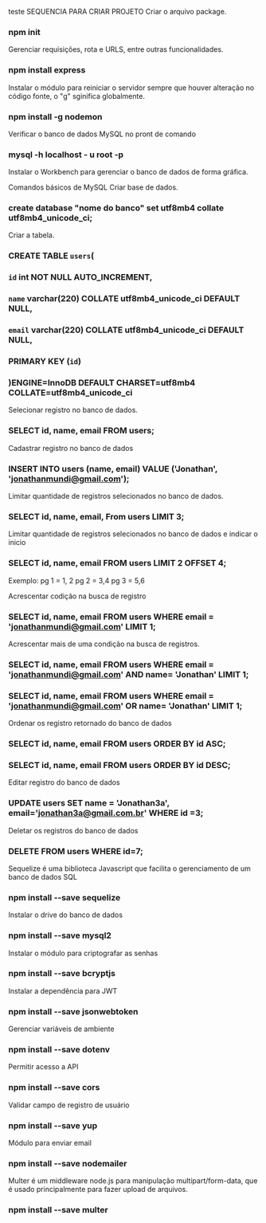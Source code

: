 
 teste
 SEQUENCIA PARA CRIAR PROJETO
Criar o arquivo package.

### npm init

Gerenciar requisições, rota e URLS, entre outras funcionalidades.
### npm install express

Instalar o módulo para reiniciar o servidor sempre que houver alteração no código fonte, o "g" sginifica globalmente.
### npm install -g nodemon

Verificar o banco de dados MySQL no pront de comando
### mysql -h localhost - u root -p

Instalar o Workbench para gerenciar o banco de dados de forma gráfica.

Comandos básicos de MySQL
Criar base de dados.
### create database "nome do banco" set utf8mb4 collate utf8mb4_unicode_ci;

Criar a tabela.

### CREATE TABLE `users`(
###	 `id` int NOT NULL AUTO_INCREMENT,
###	 `name` varchar(220) COLLATE utf8mb4_unicode_ci DEFAULT NULL,
###	 `email` varchar(220) COLLATE utf8mb4_unicode_ci DEFAULT NULL,
###	 PRIMARY KEY (`id`)
### )ENGINE=InnoDB DEFAULT CHARSET=utf8mb4 COLLATE=utf8mb4_unicode_ci

Selecionar registro no banco de dados.
### SELECT id, name, email FROM users;

Cadastrar registro no banco de dados
### INSERT INTO users (name, email) VALUE ('Jonathan', 'jonathanmundi@gmail.com');

Limitar quantidade de registros selecionados no banco de dados.
### SELECT id, name, email, From users LIMIT 3;

Limitar quantidade de registros selecionados no banco de dados e indicar o inicio
### SELECT id, name, email FROM users LIMIT 2 OFFSET 4;
Exemplo:
pg 1 = 1, 2
pg 2 = 3,4
pg 3 = 5,6

Acrescentar codição na busca de registro
### SELECT id, name, email FROM users WHERE email = 'jonathanmundi@gmail.com' LIMIT 1;

Acrescentar mais de uma condição na busca de registros.
### SELECT id, name, email FROM users WHERE email = 'jonathanmundi@gmail.com' AND name= 'Jonathan' LIMIT 1;
### SELECT id, name, email FROM users WHERE email = 'jonathanmundi@gmail.com' OR name= 'Jonathan' LIMIT 1;

Ordenar os registro retornado do banco de dados
### SELECT id, name, email FROM users ORDER BY id ASC; 
### SELECT id, name, email FROM users ORDER BY id DESC;

Editar registro do banco de dados
### UPDATE users SET name = 'Jonathan3a', email='jonathan3a@gmail.com.br' WHERE id =3;

Deletar os registros do banco de dados
### DELETE FROM users WHERE id=7;

Sequelize é uma biblioteca Javascript que facilita o gerenciamento de um banco de dados SQL
### npm install --save sequelize

Instalar o drive do banco de dados
### npm install --save mysql2


Instalar o módulo para criptografar as senhas
### npm install --save bcryptjs

Instalar a dependência para JWT
### npm install --save jsonwebtoken

Gerenciar variáveis de ambiente
### npm install --save dotenv

Permitir acesso a API
### npm install --save cors

Validar campo de registro de usuário
### npm install --save yup

Módulo para enviar email
### npm install --save nodemailer

Multer é um middleware node.js para manipulação multipart/form-data, que é usado principalmente para fazer upload de arquivos.
### npm install --save multer